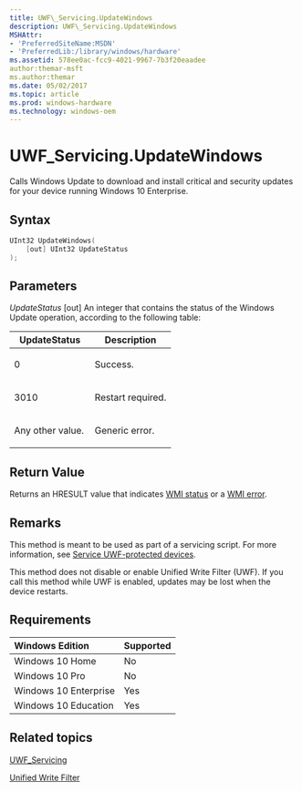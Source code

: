 ```yaml
---
title: UWF\_Servicing.UpdateWindows
description: UWF\_Servicing.UpdateWindows
MSHAttr:
- 'PreferredSiteName:MSDN'
- 'PreferredLib:/library/windows/hardware'
ms.assetid: 578ee0ac-fcc9-4021-9967-7b3f20eaadee
author:themar-msft
ms.author:themar
ms.date: 05/02/2017
ms.topic: article
ms.prod: windows-hardware
ms.technology: windows-oem
---
```

# UWF\_Servicing.UpdateWindows

Calls Windows Update to download and install critical and security updates for your device running Windows 10 Enterprise.

## Syntax

```powershell
UInt32 UpdateWindows(
    [out] UInt32 UpdateStatus
);
```

## Parameters

<a href="" id="updatestatus"></a>*UpdateStatus*
\[out\] An integer that contains the status of the Windows Update operation, according to the following table:

<table>
<colgroup>
<col width="50%" />
<col width="50%" />
</colgroup>
<thead>
<tr class="header">
<th>UpdateStatus</th>
<th>Description</th>
</tr>
</thead>
<tbody>
<tr class="odd">
<td><p>0</p></td>
<td><p>Success.</p></td>
</tr>
<tr class="even">
<td><p>3010</p></td>
<td><p>Restart required.</p></td>
</tr>
<tr class="odd">
<td><p>Any other value.</p></td>
<td><p>Generic error.</p></td>
</tr>
</tbody>
</table>

## Return Value

Returns an HRESULT value that indicates [WMI status](http://go.microsoft.com/fwlink/p/?LinkID=208318) or a [WMI error](http://go.microsoft.com/fwlink/p/?LinkID=208317).

## Remarks

This method is meant to be used as part of a servicing script. For more information, see [Service UWF-protected devices](service-uwf-protected-devices.md).

This method does not disable or enable Unified Write Filter (UWF). If you call this method while UWF is enabled, updates may be lost when the device restarts.

## Requirements

| Windows Edition       | Supported |
|:----------------------|:----------|
| Windows 10 Home       | No        |
| Windows 10 Pro        | No        |
| Windows 10 Enterprise | Yes       |
| Windows 10 Education  | Yes       |

## Related topics

[UWF\_Servicing](uwf-servicing.md)

[Unified Write Filter](unified-write-filter.md)
